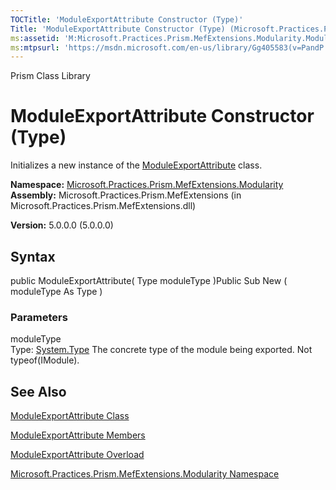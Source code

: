 ```yaml
---
TOCTitle: 'ModuleExportAttribute Constructor (Type)'
Title: 'ModuleExportAttribute Constructor (Type) (Microsoft.Practices.Prism.MefExtensions.Modularity)'
ms:assetid: 'M:Microsoft.Practices.Prism.MefExtensions.Modularity.ModuleExportAttribute.\#ctor(System.Type)'
ms:mtpsurl: 'https://msdn.microsoft.com/en-us/library/Gg405583(v=PandP.50)'
---
```


Prism Class Library

ModuleExportAttribute Constructor (Type)
========================================

Initializes a new instance of the [ModuleExportAttribute](https://msdn.microsoft.com/t:microsoft.practices.prism.mefextensions.modularity.moduleexportattribute) class.

**Namespace:** [Microsoft.Practices.Prism.MefExtensions.Modularity](https://msdn.microsoft.com/n:microsoft.practices.prism.mefextensions.modularity)
**Assembly:** Microsoft.Practices.Prism.MefExtensions (in Microsoft.Practices.Prism.MefExtensions.dll)

**Version:** 5.0.0.0 (5.0.0.0)

## Syntax


public ModuleExportAttribute( Type moduleType )Public Sub New ( moduleType As Type )

### Parameters

moduleType  
Type: [System.Type](http://msdn.microsoft.com/en-us/library/42892f65)
The concrete type of the module being exported. Not typeof(IModule).

See Also
--------


[ModuleExportAttribute Class](https://msdn.microsoft.com/t:microsoft.practices.prism.mefextensions.modularity.moduleexportattribute)

[ModuleExportAttribute Members](https://msdn.microsoft.com/allmembers.t:microsoft.practices.prism.mefextensions.modularity.moduleexportattribute)

[ModuleExportAttribute Overload](https://msdn.microsoft.com/overload:microsoft.practices.prism.mefextensions.modularity.moduleexportattribute.)

[Microsoft.Practices.Prism.MefExtensions.Modularity Namespace](https://msdn.microsoft.com/n:microsoft.practices.prism.mefextensions.modularity)
